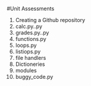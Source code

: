 #Unit Assessments
1. Creating a Github repository
2. calc.py..py
3. grades.py..py
4. functions.py
5. loops.py
6. listiops.py
7. file handlers
8. Dictioneries
9. modules
10. buggy_code.py
   
